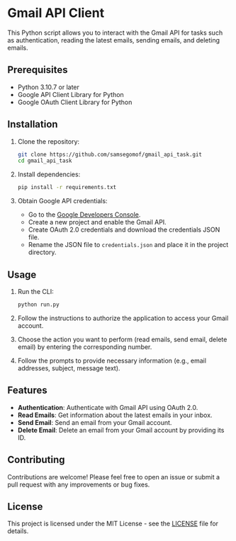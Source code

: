 # Gmail API Client

This Python script allows you to interact with the Gmail API for tasks such as authentication, reading the latest emails, sending emails, and deleting emails.

## Prerequisites

- Python 3.10.7 or later
- Google API Client Library for Python
- Google OAuth Client Library for Python

## Installation

1. Clone the repository:

    ```bash
    git clone https://github.com/samsegomof/gmail_api_task.git
    cd gmail_api_task
    ```

2. Install dependencies:

    ```bash
    pip install -r requirements.txt
    ```

3. Obtain Google API credentials:

    - Go to the [Google Developers Console](https://console.developers.google.com/).
    - Create a new project and enable the Gmail API.
    - Create OAuth 2.0 credentials and download the credentials JSON file.
    - Rename the JSON file to `credentials.json` and place it in the project directory.

## Usage

1. Run the CLI:

    ```bash
    python run.py
    ```

2. Follow the instructions to authorize the application to access your Gmail account.

3. Choose the action you want to perform (read emails, send email, delete email) by entering the corresponding number.

4. Follow the prompts to provide necessary information (e.g., email addresses, subject, message text).

## Features

- **Authentication**: Authenticate with Gmail API using OAuth 2.0.
- **Read Emails**: Get information about the latest emails in your inbox.
- **Send Email**: Send an email from your Gmail account.
- **Delete Email**: Delete an email from your Gmail account by providing its ID.

## Contributing

Contributions are welcome! Please feel free to open an issue or submit a pull request with any improvements or bug fixes.

## License

This project is licensed under the MIT License - see the [LICENSE](LICENSE) file for details.
